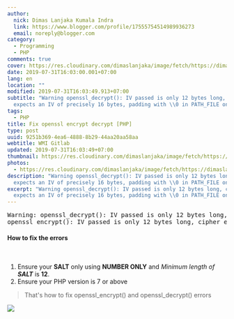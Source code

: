 ```yaml
---
author:
  nick: Dimas Lanjaka Kumala Indra
  link: https://www.blogger.com/profile/17555754514989936273
  email: noreply@blogger.com
category:
  - Programming
  - PHP
comments: true
cover: https://res.cloudinary.com/dimaslanjaka/image/fetch/https://dimaslanjaka.github.io/assets/img/phpjs.svg?.png
date: 2019-07-31T16:03:00.001+07:00
lang: en
location: ""
modified: 2019-07-31T16:03:49.913+07:00
subtitle: "Warning openssl_decrypt(): IV passed is only 12 bytes long, cipher
  expects an IV of precisely 16 bytes, padding with \\0 in PATH_FILE on"
tags:
  - PHP
title: Fix openssl encrypt decrypt [PHP]
type: post
uuid: 9251b369-4ea6-4888-8b29-44aa20aa58aa
webtitle: WMI Gitlab
updated: 2019-07-31T16:03:49+07:00
thumbnail: https://res.cloudinary.com/dimaslanjaka/image/fetch/https://dimaslanjaka.github.io/assets/img/phpjs.svg?.png
photos:
  - https://res.cloudinary.com/dimaslanjaka/image/fetch/https://dimaslanjaka.github.io/assets/img/phpjs.svg?.png
description: "Warning openssl_decrypt(): IV passed is only 12 bytes long, cipher
  expects an IV of precisely 16 bytes, padding with \\0 in PATH_FILE on"
excerpt: "Warning openssl_decrypt(): IV passed is only 12 bytes long, cipher
  expects an IV of precisely 16 bytes, padding with \\0 in PATH_FILE on"
---
```


<div dir="ltr" style="text-align: left;" trbidi="on"><pre type="Example ERROR PHP">Warning: openssl_decrypt(): IV passed is only 12 bytes long, cipher expects an IV of precisely 16 bytes, padding with \0 in PATH_FILE on line LINE_N<br>openssl_encrypt(): IV passed is only 12 bytes long, cipher expects an IV of precisely 16 bytes, padding with \0 in PATH_FILE on line LINE_N<br></pre><h4>How to fix the errors</h4><br><ol style="text-align: left;"><li>Ensure your <b>SALT</b>&nbsp;only using <b>NUMBER ONLY</b>&nbsp;and <i>Minimum length of </i><b style="font-style: italic;">SALT</b>&nbsp;is <b>12</b>.</li><li>Ensure your PHP version is 7 or above</li></ol><blockquote class="tr_bq">That's how to fix openssl_encrypt() and openssl_decrypt() errors</blockquote></div><img src="https://res.cloudinary.com/dimaslanjaka/image/fetch/https://dimaslanjaka.github.io/assets/img/phpjs.svg?.png">
